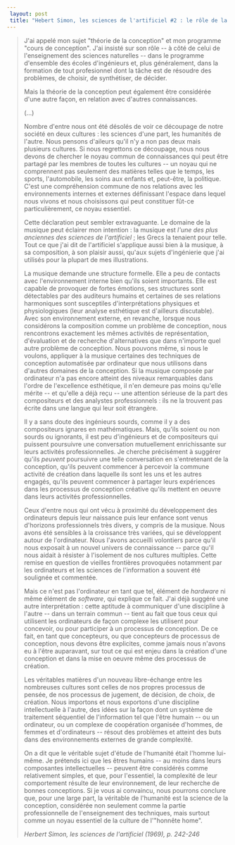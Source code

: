 ```yaml
---
 layout: post
 title: "Hebert Simon, les sciences de l'artificiel #2 : le rôle de la conception dans la vie de l'esprit"
---
```


<blockquote>

J'ai appelé mon sujet "théorie de la conception" et mon programme "cours de conception". J'ai insisté sur son rôle -- à côté de celui de l'enseignement des sciences naturelles -- dans le programme d'ensemble des écoles d'ingénieurs et, plus généralement, dans la formation de tout profesionnel dont la tâche est de résoudre des problèmes, de choisir, de synthétiser, de décider.

Mais la théorie de la conception peut également être considérée d'une autre façon, en relation avec d'autres connaissances.

(...)

Nombre d'entre nous ont été désolés de voir ce découpage de notre société en deux cultures : les sciences d'une part, les humanités de l'autre. Nous pensons d'aileurs qu'il n'y a non pas deux mais plusieurs cultures. Si nous regrettons ce découpage, nous nous devons de chercher le noyau commun de connaissances qui peut être partagé par les membres de toutes les cultures -- un noyau qui ne comprennent pas seulement des matières telles que le temps, les sports, l'automobile, les soins aux enfants et, peut-être, la politique. C'est une compréhension commune de nos relations avec les environnements internes et externes définissant l'espace dans lequel nous vivons et nous choisissons qui peut constituer fût-ce particulièrement, ce noyau essentiel.

Cette déclaration peut sembler extravaguante. Le domaine de la musique peut éclairer mon intention : la musique est <em>l'une des plus anciennes des sciences de l'artificiel</em> ; les Grecs la tenaient pour telle. Tout ce que j'ai dit de l'artificiel s'applique aussi bien à la musique, à sa composition, à son plaisir aussi, qu'aux sujets d'ingénierie que j'ai utilisés pour la plupart de mes illustrations.

La musique demande une structure formelle. Elle a peu de contacts avec l'environnement interne bien qu'ils soient importants. Elle est capable de provoquer de fortes émotions, ses structures sont détectables par des auditeurs humains et certaines de ses relations harmoniques sont susceptiles d'interprétations physiques et physiologiques (leur analyse esthétique est d'ailleurs discutable). Avec son environnement externe, en revanche, lorsque nous considérons la composition comme un problème de conception, nous rencontrons exactement les mêmes activités de représentation, d'évaluation et de recherche d'alternatives que dans n'importe quel autre problème de conception. Nous pouvons même, si nous le voulons, appliquer à la musique certaines des techniques de conception automatisée par ordinateur que nous utilisons dans d'autres domaines de la conception. Si la musique composée par ordinateur n'a pas encore atteint des niveaux remarquables dans l'ordre de l'excellence esthétique, il n'en demeure pas moins qu'elle mérite -- et qu'elle a déjà reçu -- une attention sérieuse de la part des compositeurs et des analystes professionnels : ils ne la trouvent pas écrite dans une langue qui leur soit étrangère.

Il y a sans doute des ingénieurs sourds, comme il y a des compositeurs ignares en mathématiques. Mais, qu'ils soient ou non sourds ou ignorants, il est peu d'ingénieurs et de compositeurs qui puissent poursuivre une conversation mutuellement enrichissante sur leurs activités professionnelles. Je cherche précisément à suggérer qu'ils <em>peuvent</em> poursuivre une telle conversation en s'entretenant de la conception, qu'ils peuvent commencer à percevoir la commune activité de création dans laquelle ils sont les uns et les autres engagés, qu'ils peuvent commencer à partager leurs expériences dans les processus de conception créative qu'ils mettent en oeuvre dans leurs activités professionnelles.

Ceux d'entre nous qui ont vécu à proximité du développement des ordinateurs depuis leur naissance puis leur enfance sont venus d'horizons professionnels très divers, y compris de la musique. Nous avons été sensibles à la croissance très variées, qui se développent autour de l'ordinateur. Nous l'avons accueilli volontiers parce qu'il nous exposait à un nouvel univers de connaissance -- parce qu'il nous aidait à résister à l'isolement de nos cultures multiples. Cette remise en question de vieilles frontières provoquées notamment par les ordinateurs et les sciences de l'information a souvent été soulignée et commentée.

Mais ce n'est pas l'ordinateur en tant que tel, élément de <em>hardware</em> ni même élément de <em>software</em>, qui explique ce fait. J'ai déjà suggéré une autre interprétation : cette aptitude à communiquer d'une discipline à l'autre -- dans un terrain commun -- tient au fait que tous ceux qui utilisent les ordinateurs de façon complexe les utilisent pour concevoir, ou pour participer à un processus de conception. De ce fait, en tant que concepteurs, ou que concepteurs de processus de conception, nous devons être explicites, comme jamais nous n'avons eu à l'être auparavant, sur tout ce qui est enjeu dans la création d'une conception et dans la mise en oeuvre même des processus de création.

Les véritables matières d'un nouveau libre-échange entre les nombreuses cultures sont celles de nos propres processus de pensée, de nos processus de jugement, de décision, de choix, de création. Nous importons et nous exportons d'une discipline intellectuelle à l'autre, des idées sur la façon dont un système de traitement séquentiel de l'information tel que l'être humain -- ou un ordinateur, ou un complexe de coopération organisée d'hommes, de femmes et d'ordinateurs -- résout des problèmes et atteint des buts dans des environnements externes de grande complexité.

On a dit que le véritable sujet d'étude de l'humanité était l'homme lui-même. Je prétends ici que les êtres humains -- au moins dans leurs composantes intellectuelles -- peuvent être considérés comme relativement simples, et que, pour l'essentiel, la complexité de leur comportement résulte de leur environnement, de leur recherche de bonnes conceptions. Si je vous ai convaincu, nous pourrons conclure que, pour une large part, la véritable de l'humanité est la science de la conception, considérée non seulement comme la partie professionnelle de l'enseignement des techniques, mais surtout comme un noyau essentiel de la culture de l'"honnête home".

<cite>Herbert Simon, les sciences de l'artificiel (1969), p. 242-246</cite></blockquote>
